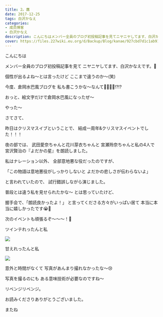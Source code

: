 ```yaml
---
title: 2。鷹
date: 2017-12-25
tags: 白沢かなえ
categories: 
- 成员博客
- 白沢かなえ
description: こんにちはメンバー全員のブログ初投稿記事を見てニヤニヤしてます、白沢かなえです。🌷個性が出るよね〜とは言ったけどここまで違うのか〜(笑)今度、倉岡水巴風ブ...
cover: https://files.227wiki.eu.org/d/Backup/Blog/kanae/927cbd7d1c1ab913451f3492d3823.png 
---
```








こんにちは





メンバー全員のブログ初投稿記事を見て
ニヤニヤしてます、白沢かなえです。🌷

個性が出るよね〜とは言ったけど
ここまで違うのか〜(笑)





今度、倉岡水巴風ブログを
私も書こうかな〜なんて😤😤😤😤⁉️⁉️



おっと、絵文字だけで倉岡水巴風になったぜ〜

やった〜










さてさて、

昨日はクリスマスイブということで、
結成一周年&クリスマスイベントでした！！！





夜の部では、
武田愛奈ちゃんと花川芽衣ちゃんと
宮瀬玲奈ちゃんと私の4人で
宮沢賢治の『よだかの星』を朗読しました。



私はナレーション以外、
全部意地悪な役だったのですが、

「この物語は意地悪役がしっかりしないと
よだかの悲しさが伝わらないよ」

と言われていたので、
試行錯誤しながら演じました。





普段とは違う私を見せられたかな〜
とは思っていたけど、

握手会で、「朗読良かったよ！」
と言ってくださる方々がいっぱい居て
本当に本当に嬉しかったです😭🌷




次のイベントも頑張るぞ〜〜〜！💪












ツインテれったんと私

![](https://files.227wiki.eu.org/d/Backup/Blog/kanae/927cbd7d1c1ab913451f3492d3823.png)






甘えれったんと私

![](https://files.227wiki.eu.org/d/Backup/Blog/kanae/927cbd7d1c1ab913451f3492d3823-01.png)






意外と時間がなくて
写真があんまり撮れなかったな〜😢


写真を撮るのにも
ある意味技術が必要なのですね〜




リベンジリベンジ。










お読みくださりありがとうございました。

またね


